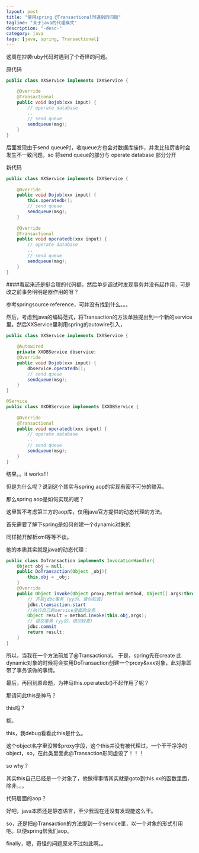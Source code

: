 ```yaml
---
layout: post
title: "使用spring @Transactional时遇到的问题"
tagline: "关于java的代理模式"
description: "-desc-"
category: java
tags: [java, spring, Transactional]
---
```

 


这周在抄袭ruby代码时遇到了个奇怪的问题。

原代码

```java
public class XXService implements IXXService {

	@Override
	@Transactional
	public void Dojob(xxx input) {
		// operate database
		..
		// send queue
		sendqueue(msg);
	}
}

```

后面发现由于send queue时，收queue方也会对数据库操作，并发比较厉害时会发生不一致问题。so 将send queue的部分与 operate database 部分分开

新代码

```java
public class XXService implements IXXService {
	
	@Override
	public void Dojob(xxx input) {
		this.operatedb();
		// send queue
		sendqueue(msg);
	}
	
	@Override
	@Transactional
	public void operatedb(xxx input) {
		// operate database
		..
		// send queue
		sendqueue(msg);
	}
}
```

####看起来还是挺合理的代码额，然后单步调试时发现事务并没有起作用，可是改之前事务明明是器作用的呀？

参考springsource reference，可并没有找到什么。。。

然后，考虑到java的编码范式，将Transaction的方法单独提出到一个新的service里。然后XXService里利用spring的autowire引入，

```java
public class XXService implements IXXService {
	
	@Autowired
	private XXDBService dbservice;
	@Override
	public void Dojob(xxx input) {
		dbservice.operatedb();
		// send queue
		sendqueue(msg);
	}
}

@Service
public class XXDBService implements IXXDBService {
	
	@Override
	@Transactional
	public void operatedb(xxx input) {
		// operate database
		..
		// send queue
		sendqueue(msg);
	}
}
```

结果。。it works!!!

但是为什么呢？说到这个其实与spring aop的实现有密不可分的联系。

那么spring aop是如何实现的呢？

这里暂不考虑第三方的aop库，仅用java官方提供的动态代理的方法。

首先需要了解下spring是如何创建一个dynamic对象的

同样抛开解析xml等等不谈。

他的本质其实就是java的动态代理：

```java
public class DoTransaction implements InvocationHandler{
	Object obj = null;
	public DoTransaction(Object _obj){
		this.obj = _obj;
	}
	@Override
	public Object invoke(Object proxy,Method method, Object[] args)throws Throwable{
		// 开启jdbc事务 (yy的，请勿较真)
		jdbc.transaction.start
		//执行自己的service里面的业务
		Object result = method.invoke(this.obj,args);
		// 提交事务 (yy的，请勿较真)
		jdbc.commit
		return result;
	}
}
```

所以，当我在一个方法前加了@Transactional。
于是，spring先在create 此 dynamic对象的时候将会实用DoTransaction创建一个proxy&xxx对象，此对象即带了事务该做的事情。

最后，再回到原命题，为神马this.operatedb()不起作用了呢？

那请问此this是神马？

this吗？ 

额。 

this，我debug看看此this是什么。

这个object名字里没带$proxy字段，这个this并没有被代理过，一个干干净净的object，so，在此类里面此@Transaction形同虚设了！！！

so why？

其实this自己已经是一个对象了，他做得事情其实就是goto到this.xx的函数里面，除非。。。

代码层面的aop？

好吧，java本质还是静态语言，至少我现在还没有发现能这么干。

so，还是把@Transaction的方法提到一个service里，以一个对象的形式引用吧。以便spring帮我们aop。

finally，嗯，奇怪的问题原来不过如此啊。。